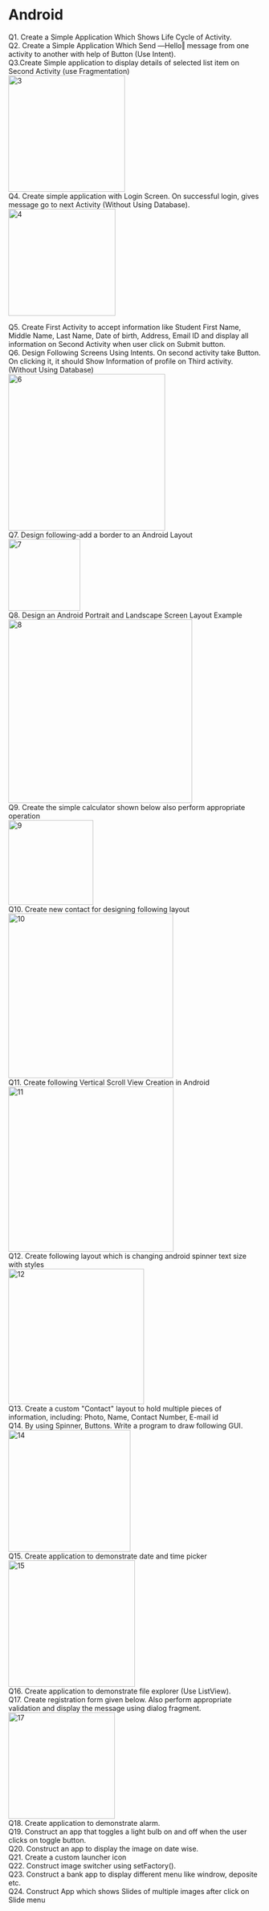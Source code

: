 # Android
Q1.	Create a Simple Application Which Shows Life Cycle of Activity. <br>
Q2.	Create a Simple Application Which Send ―Hello‖ message from one activity to another with help of Button (Use Intent). <br>
Q3.Create Simple application to display details of selected list item on Second Activity (use Fragmentation)<br> 
<img width="232" alt="3" src="https://user-images.githubusercontent.com/120911023/235968450-78c3b39b-4dfe-4186-a8cf-72fb12bc8f1b.png">
 <br>
Q4.	Create simple application with Login Screen. On successful login, gives message go to next Activity (Without Using Database). <br>
<img width="213" alt="4" src="https://user-images.githubusercontent.com/120911023/235970314-291c54ab-f3fa-45ff-8203-6b3001d09e1b.png"> <br>

Q5.	Create First Activity to accept information like Student First Name, Middle Name, Last Name, Date of birth, Address, Email ID and display all information on Second Activity when user click on Submit button. <br>
Q6.	Design Following Screens Using Intents. On second activity take Button. On clicking it, it should Show Information of profile on Third activity. (Without Using Database) <br>
<img width="312" alt="6" src="https://user-images.githubusercontent.com/120911023/235984251-b9449265-693d-4cd2-b7bf-4a65de1ccb17.png"> <br>
Q7.	Design following-add a border to an Android Layout <br>
<img width="143" alt="7" src="https://user-images.githubusercontent.com/120911023/235984983-e49b9a87-3b7a-47f9-8839-fff8111243b2.png"> <br>
Q8.	Design an Android Portrait and Landscape Screen Layout Example <br>
<img width="366" alt="8" src="https://user-images.githubusercontent.com/120911023/235985912-4b146618-501e-49cc-a639-7b03e28421d3.png"> <br>
Q9.	Create the simple calculator shown below also perform appropriate operation <br>
<img width="169" alt="9" src="https://user-images.githubusercontent.com/120911023/235989769-e99ffbdc-0a02-455b-beff-a261d545f135.png"> <br>
Q10.	Create new contact for designing following layout <br>
<img width="328" alt="10" src="https://user-images.githubusercontent.com/120911023/235989867-802c0cca-1ff7-49b8-89f4-2bad36c777ec.png"> <br>
Q11.	Create following Vertical Scroll View Creation in Android <br>
<img width="329" alt="11" src="https://user-images.githubusercontent.com/120911023/235989976-37439327-58a6-43aa-b19b-0091bf9b499d.png"> <br>
Q12.	Create following layout which is changing android spinner text size with styles <br>
<img width="270" alt="12" src="https://user-images.githubusercontent.com/120911023/235990257-43826401-dac7-4c44-a722-20325977bc4b.png"> <br>
Q13.	Create a custom "Contact" layout to hold multiple pieces of information, including: Photo, Name, Contact Number, E-mail id <br>
Q14.	By using Spinner, Buttons. Write a program to draw following GUI. <br>
<img width="243" alt="14" src="https://user-images.githubusercontent.com/120911023/235990356-704fdc94-ee41-4143-8102-a1367e4e4dbc.png"> <br>
Q15.	Create application to demonstrate date and time picker <br>
<img width="252" alt="15" src="https://user-images.githubusercontent.com/120911023/236117970-8bcdcf70-40f2-4599-9f79-94c3e2d92ce1.png"> <br>
Q16.	Create application to demonstrate file explorer (Use ListView). <br> 
Q17.	Create registration form given below. Also perform appropriate validation and display the message using dialog fragment.<br>
<img width="212" alt="17" src="https://user-images.githubusercontent.com/120911023/236118212-4658cfcc-23d1-44f2-932f-d970fbd86deb.png"> <br>
Q18.	Create application to demonstrate alarm. <br>
Q19.	Construct an app that toggles a light bulb on and off when the user clicks on toggle button. <br>
Q20.	Construct an app to display the image on date wise. <br>
Q21.	Create a custom launcher icon <br>
Q22.	Construct image switcher using setFactory(). <br>
Q23.	Construct a bank app to display different menu like windrow, deposite etc. <br>
Q24.	Construct App which shows Slides of multiple images after click on Slide menu <br>


